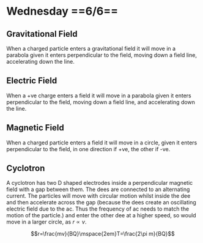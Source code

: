 # Wednesday ==6/6==

## Gravitational Field
When a charged particle enters a gravitational field it will move in a parabola given it enters perpendicular to the field, moving down a field line, accelerating down the line.

## Electric Field
When a +ve charge enters a field it will move in a parabola given it enters perpendicular to the field, moving down a field line, and accelerating down the line.

## Magnetic Field
When a charged particle enters a field it will move in a circle, given it enters perpendicular to the field, in one direction if +ve, the other if -ve.

## Cyclotron
A cyclotron has two D shaped electrodes inside a perpendicular magnetic field with a gap between them. The dees are connected to an alternating current.
The particles will move with circular motion whilst inside the dee and then accelerate across the gap (because the dees create an oscillating electric field due to the ac. Thus the frequency of ac needs to match the motion of the particle.) and enter the other dee at a higher speed, so would move in a larger circle, as $r\propto v$.

$$r=\frac{mv}{BQ}\mspace{2em}T=\frac{2\pi m}{BQ}$$



